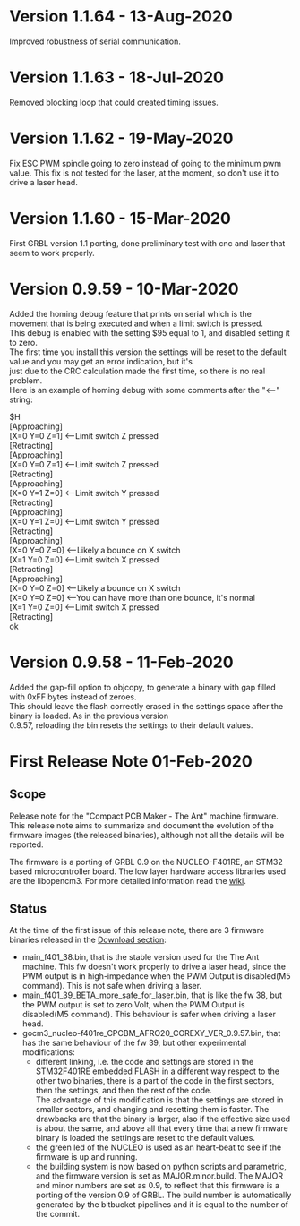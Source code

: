 # Version 1.1.64 - 13-Aug-2020
Improved robustness of serial communication.

# Version 1.1.63 - 18-Jul-2020
Removed blocking loop that could created timing issues.

# Version 1.1.62 - 19-May-2020
Fix ESC PWM spindle going to zero instead of going to the minimum pwm value.
This fix is not tested for the laser, at the moment, so don't use it to drive a laser head.

# Version 1.1.60 - 15-Mar-2020
First GRBL version 1.1 porting, done preliminary test with cnc and laser that seem to work properly.  

# Version 0.9.59 - 10-Mar-2020
Added the homing debug feature that prints on serial which is the movement that is being executed and when a limit switch is pressed.  
This debug is enabled with the setting $95 equal to 1, and disabled setting it to zero.  
The first time you install this version the settings will be reset to the default value and you may get an error indication, but it's  
just due to the CRC calculation made the first time, so there is no real problem.  
Here is an example of homing debug with some comments after the "<--" string:  

$H  
[Approaching]  
[X=0 Y=0 Z=1] <--Limit switch Z pressed   
[Retracting]  
[Approaching]  
[X=0 Y=0 Z=1] <--Limit switch Z pressed   
[Retracting]  
[Approaching]  
[X=0 Y=1 Z=0] <--Limit switch Y pressed   
[Retracting]  
[Approaching]  
[X=0 Y=1 Z=0] <--Limit switch Y pressed   
[Retracting]  
[Approaching]  
[X=0 Y=0 Z=0] <--Likely a bounce on X switch   
[X=1 Y=0 Z=0] <--Limit switch X pressed   
[Retracting]  
[Approaching]  
[X=0 Y=0 Z=0] <--Likely a bounce on X switch   
[X=0 Y=0 Z=0] <--You can have more than one bounce, it's normal   
[X=1 Y=0 Z=0] <--Limit switch X pressed   
[Retracting]  
ok  


# Version 0.9.58 - 11-Feb-2020
Added the gap-fill option to objcopy, to generate a binary with gap filled with 0xFF bytes instead of zeroes.  
This should leave the flash correctly erased in the settings space after the binary is loaded. As in the previous version  
0.9.57, reloading the bin resets the settings to their default values. 

# First Release Note 01-Feb-2020

## Scope

Release note for the "Compact PCB Maker - The Ant" machine firmware.  
This release note aims to summarize and document the evolution of the firmware images (the released binaries), although not all the details will be reported.  

The firmware is a porting of GRBL 0.9 on the NUCLEO-F401RE, an STM32 based microcontroller board. The low layer hardware access libraries used are the libopencm3.
For more detailed information read the [wiki](https://bitbucket.org/compactpcbmaker/cpcbm/wiki/Index.wiki). 

## Status  

At the time of the first issue of this release note, there are 3 firmware binaries released in the [Download section](https://bitbucket.org/compactpcbmaker/cpcbm/downloads/):

- main_f401_38.bin, that is the stable version used for the The Ant machine. This fw doesn't work properly to drive a laser head, since the PWM output is in high-impedance when the PWM Output is disabled(M5 command). This is not safe when driving a laser. 
- main_f401_39_BETA_more_safe_for_laser.bin, that is like the fw 38, but the PWM output is set to zero Volt, when the PWM Output is disabled(M5 command). This behaviour is safer when driving a laser head.
- gocm3_nucleo-f401re_CPCBM_AFRO20_COREXY_VER_0.9.57.bin, that has the same behaviour of the fw 39, but other experimental modifications:
	- different linking, i.e. the code and settings are stored in the STM32F401RE embedded FLASH in a different way respect to the other two binaries, there is a part of the code in the first sectors, then the settings, and then the rest of the code.  
	The advantage of this modification is that the settings are stored in smaller sectors, and changing and resetting them is faster. The drawbacks are that the binary is larger, also if the effective size used is about the same, and above all that every time that a new firmware binary is loaded the settings are reset to the default values.
	- the green led of the NUCLEO is used as an heart-beat to see if the firmware is up and running.
	- the building system is now based on python scripts and parametric, and the firmware version is set as MAJOR.minor.build. The MAJOR and minor numbers are set as 0.9, to reflect that this firmware is a porting of the version 0.9 of GRBL. The build number is automatically generated by the bitbucket pipelines and it is equal to the number of the commit.